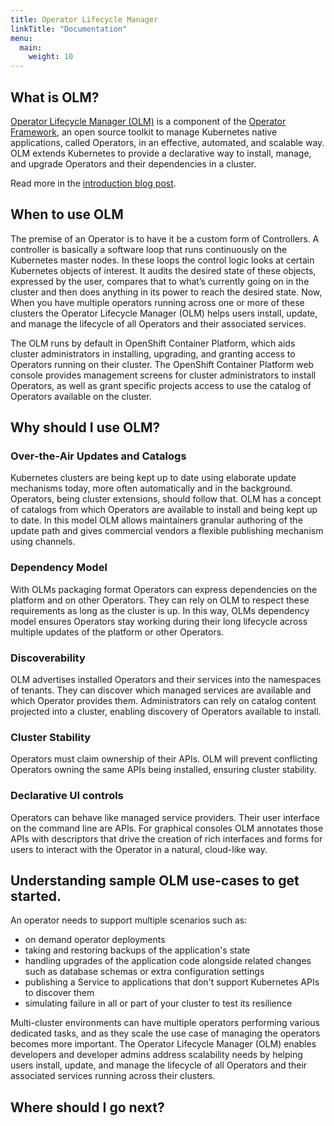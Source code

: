 ```yaml
---
title: Operator Lifecycle Manager
linkTitle: "Documentation"
menu:
  main:
    weight: 10
---
```


## What is OLM?

[Operator Lifecycle Manager (OLM)](https://github.com/operator-framework/operator-lifecycle-manager) is a component of the [Operator Framework](https://github.com/operator-framework), an open source toolkit to manage Kubernetes native applications, called Operators, in an effective, automated, and scalable way. OLM extends Kubernetes to provide a declarative way to install, manage, and upgrade Operators and their dependencies in a cluster.

Read more in the [introduction blog post](https://operatorhub.io/what-is-an-operator).

## When to use OLM

The premise of an Operator is to have it be a custom form of Controllers. A controller is basically a software loop that runs continuously on the Kubernetes master nodes. In these loops the control logic looks at certain Kubernetes objects of interest. It audits the desired state of these objects, expressed by the user, compares that to what’s currently going on in the cluster and then does anything in its power to reach the desired state. Now, When you have multiple operators running across one or more of these clusters the Operator Lifecycle Manager (OLM) helps users install, update, and manage the lifecycle of all Operators and their associated services.

The OLM runs by default in OpenShift Container Platform, which aids cluster administrators in installing, upgrading, and granting access to Operators running on their cluster. The OpenShift Container Platform web console provides management screens for cluster administrators to install Operators, as well as grant specific projects access to use the catalog of Operators available on the cluster.

## Why should I use OLM?

### Over-the-Air Updates and Catalogs
Kubernetes clusters are being kept up to date using elaborate update mechanisms today, more often automatically and in the background. Operators, being cluster extensions, should follow that. OLM has a concept of catalogs from which Operators are available to install and being kept up to date. In this model OLM allows maintainers granular authoring of the update path and gives commercial vendors a flexible publishing mechanism using channels.

### Dependency Model
With OLMs packaging format Operators can express dependencies on the platform and on other Operators. They can rely on OLM to respect these requirements as long as the cluster is up. In this way, OLMs dependency model ensures Operators stay working during their long lifecycle across multiple updates of the platform or other Operators.

### Discoverability
OLM advertises installed Operators and their services into the namespaces of tenants. They can discover which managed services are available and which Operator provides them. Administrators can rely on catalog content projected into a cluster, enabling discovery of Operators available to install.

### Cluster Stability
Operators must claim ownership of their APIs. OLM will prevent conflicting Operators owning the same APIs being installed, ensuring cluster stability.

### Declarative UI controls
Operators can behave like managed service providers. Their user interface on the command line are APIs. For graphical consoles OLM annotates those APIs with descriptors that drive the creation of rich interfaces and forms for users to interact with the Operator in a natural, cloud-like way. 


## Understanding sample OLM use-cases to get started.

An operator needs to support multiple scenarios such as:
- on demand operator deployments
- taking and restoring backups of the application's state
- handling upgrades of the application code alongside related changes such as database schemas or extra configuration settings
- publishing a Service to applications that don't support Kubernetes APIs to discover them
- simulating failure in all or part of your cluster to test its resilience

Multi-cluster environments can have multiple operators performing various dedicated tasks, and as they scale the use case of managing the operators becomes more important. The Operator Lifecycle Manager (OLM) enables developers and developer admins address scalability needs by helping users install, update, and manage the lifecycle of all Operators and their associated services running across their clusters.

## Where should I go next?

